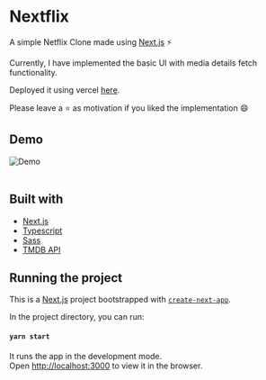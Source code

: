 # Nextflix 
A simple Netflix Clone made using [Next.js](https://nextjs.org/) ⚡

Currently, I have implemented the basic UI with media details fetch functionality.


Deployed it using vercel [here](https://fin-serv-gibv9ete1-omkarborker.vercel.app/).

Please leave a ⭐ as motivation if you liked the implementation 😄


## Demo
![Demo](/public/assets/demo.gif)
<br />
<br />

## Built with
* [Next.js](https://nextjs.org/)
* [Typescript](https://www.typescriptlang.org/)
* [Sass](https://sass-lang.com/)
* [TMDB API](https://www.themoviedb.org/)


## Running the project
This is a [Next.js](https://nextjs.org/) project bootstrapped with [`create-next-app`](https://github.com/vercel/next.js/tree/canary/packages/create-next-app).

In the project directory, you can run:

#### `yarn start`

It runs the app in the development mode.<br />
Open [http://localhost:3000](http://localhost:3000) to view it in the browser. 


